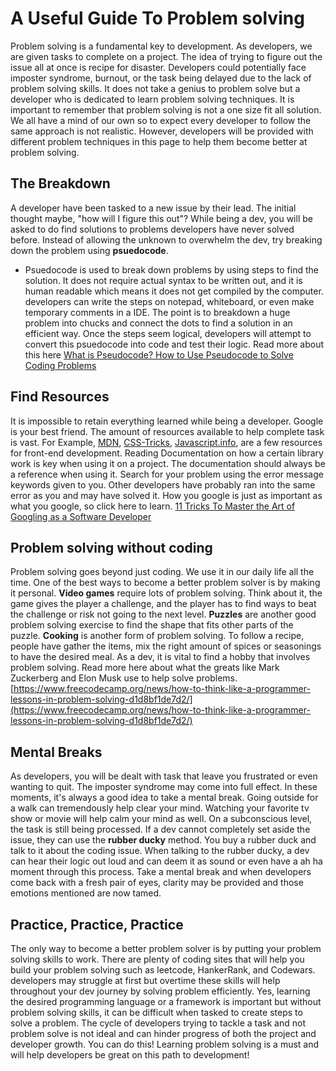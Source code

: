 # A Useful Guide To Problem solving
Problem solving is a fundamental key to development. As developers, we are given tasks to complete on a project. The idea of trying to figure out the issue all at once is recipe for disaster. Developers could potentially face imposter syndrome, burnout, or the task being delayed due to the lack of problem solving skills. It does not take a genius to problem solve but a developer who is dedicated to learn problem solving techniques.
It is important to remember that problem solving is not a one size fit all solution. We all have a mind of our own so to expect every developer to follow the same approach is not realistic. However, developers will be provided with different problem techniques in this page to help them become better at problem solving. 

## The Breakdown 
A developer have been tasked to a new issue by their lead. The initial thought maybe, "how will I figure this out"? While being a dev, you will be asked to do find solutions to problems developers have never solved before. Instead of allowing the unknown to overwhelm the dev, try breaking down the problem using **psuedocode**.

- Psuedocode is used to break down problems by using steps to find the solution. It does not require actual syntax to be written out, and it is human readable which means it does not get compiled by the computer. developers can write the steps on notepad, whiteboard, or even make temporary comments in a IDE. The point is to breakdown a huge problem into chucks and connect the dots to find a solution in an efficient way. Once the steps seem logical, developers will attempt to convert this psuedocode into code and test their logic. Read more about this here [What is Pseudocode? How to Use Pseudocode to Solve Coding Problems](https://www.freecodecamp.org/news/what-is-pseudocode-in-programming/)


## Find Resources 
It is impossible to retain everything learned while being a developer. Google is your best friend. The amount of resources available to help complete task is vast. For Example, [MDN](https://developer.mozilla.org/en-US/), [CSS-Tricks](https://css-tricks.com/), [Javascript.info](https://javascript.info/), are a few resources for front-end development. Reading Documentation on how a certain library work is key when using it on a project. The documentation should always be a reference when using it. Search for your problem using the error message keywords given to you. Other developers have probably ran into the same error as you and may have solved it. How you google is just as important as what you google, so click here to learn. [11 Tricks To Master the Art of Googling as a Software Developer](https://betterprogramming.pub/11-tricks-to-master-the-art-of-googling-as-a-software-developer-2e00b7568b7d)  

## Problem solving without coding
Problem solving goes beyond just coding. We use it in our daily life all the time. One of the best ways to become a better problem solver is by making it personal. **Video games** require lots of problem solving. Think about it, the game gives the player a challenge, and the player has to find ways to beat the challenge or risk not going to the next level. **Puzzles** are another good problem solving exercise to find the shape that fits other parts of the puzzle. **Cooking** is another form of problem solving. To follow a recipe, people have gather the items, mix the right amount of spices or seasonings to have the desired meal. As a dev, it is vital to find a hobby that involves problem solving. Read more here about what the greats like Mark Zuckerberg and Elon Musk use to help solve problems. [https://www.freecodecamp.org/news/how-to-think-like-a-programmer-lessons-in-problem-solving-d1d8bf1de7d2/](https://www.freecodecamp.org/news/how-to-think-like-a-programmer-lessons-in-problem-solving-d1d8bf1de7d2/) 


## Mental Breaks
As developers, you will be dealt with task that leave you frustrated or even wanting to quit. The imposter syndrome may come into full effect. In these moments, it's always a good idea to take a mental break. Going outside for a walk can tremendously help clear your mind. Watching your favorite tv show or movie will help calm your mind as well. On a subconscious level, the task is still being processed. If a dev cannot completely set aside the issue, they can use the **rubber ducky** method. You buy a rubber duck and talk to it about the coding issue. When talking to the rubber ducky, a dev can hear their logic out loud and can deem it as sound or even have a ah ha moment through this process. Take a mental break and when developers come back with a fresh pair of eyes, clarity may be provided and those emotions mentioned are now tamed.


## Practice, Practice, Practice
The only way to become a better problem solver is by putting your problem solving skills to work. There are plenty of coding sites that will help you build your problem solving such as leetcode, HankerRank, and Codewars. developers may struggle at first but overtime these skills will help throughout your dev journey by solving problem efficiently. Yes, learning the desired programming language or a framework is important but without problem solving skills, it can be difficult when tasked to create steps to solve a problem. The cycle of developers trying to tackle a task and not problem solve is not ideal and can hinder progress of both the project and developer growth. You can do this! Learning problem solving is a must and will help developers be great on this path to development!

